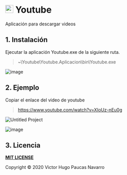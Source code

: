 # <img src="https://user-images.githubusercontent.com/59380623/78417908-b3626580-75fc-11ea-93dc-f776f5eb17d8.png" width="25"> **Youtube**
Aplicación para descargar videos

## 1. Instalación
Ejecutar la aplicación Youtube.exe de la siguiente ruta.
> ~\Youtube\Youtube.Aplicacion\bin\Youtube.exe

![image](https://user-images.githubusercontent.com/59380623/78417884-5ff01780-75fc-11ea-868e-a01d1c265c09.png)

## 2. Ejemplo
Copiar el enlace del video de youtube

> https://www.youtube.com/watch?v=XIoUz-nEu0g

![Untitled Project](https://user-images.githubusercontent.com/59380623/78418065-65e6f800-75fe-11ea-9ac0-3299f0dcaec8.gif)

![image](https://user-images.githubusercontent.com/59380623/78418077-75fed780-75fe-11ea-8964-41d2b94b500c.png)

## 3. Licencia
**[MIT LICENSE](https://github.com/victorpaucas/Yumpu/blob/master/LICENSE)**

Copyright © 2020 Victor Hugo Paucas Navarro
